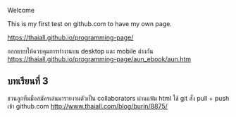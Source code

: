 Welcome

This is my first test on github.com to have my own page.

https://thaiall.github.io/programming-page/

ออกแบบให้ควบคุมการทำงานบน desktop และ mobile ต่างกัน
https://thaiall.github.io/programming-page/aun_ebook/aun.htm

## บทเรียนที่ 3 
ชวนลูกทีมมือสมัครเล่นมารายงานตัวเป็น collaborators ผ่านแฟ้ม html ใช้ git สั่ง pull + push เข้า github.com
http://www.thaiall.com/blog/burin/8875/
